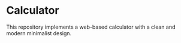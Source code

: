 # Calculator
This repository implements a web-based calculator with a clean and modern minimalist design.
